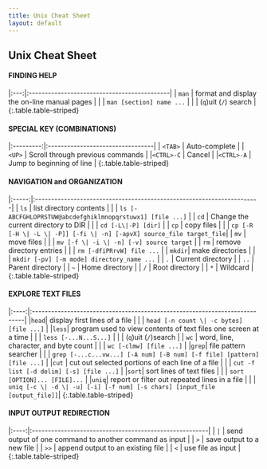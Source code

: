 ```yaml
---
title: Unix Cheat Sheet
layout: default
---
```


<!-- Make columns even -->
<style>
  td:first-child { width: 20% }
</style>

## Unix Cheat Sheet

#### FINDING HELP

|:---:|:--------------------------------------------|
| `man` | format and display the on-line manual pages |
|     | `man [section] name ...`                      |
|     | (`q`)uit (`/`) search                           |
{:.table.table-striped}

#### SPECIAL KEY (COMBINATIONS)

|:---------:|:---------------------------------|
| `<TAB>`   | Auto-complete                    |
|  `<UP>`   | Scroll through previous commands |
|`<CTRL>-C` | Cancel                           |
|`<CTRL>-A` | Jump to beginning of line        |
{:.table.table-striped}

#### NAVIGATION and ORGANIZATION

|:-----:|:----------------------------------------------------------------------|
| `ls`  | list directory contents                                               |
|       | `ls [-ABCFGHLOPRSTUW@abcdefghiklmnopqrstuwx1] [file ...]`             |
| `cd`  | Change the current directory to DIR                                   |
|       | `cd [-L\|-P] [dir]`                                                   |
| `cp`  | copy files                                                            |
|       | `cp [-R [-H \| -L \| -P]] [-fi \| -n] [-apvX] source_file target_file`|
| `mv`  | move files                                                            |
|       | `mv [-f \| -i \| -n] [-v] source target`                              |
| `rm`  | remove directory entries                                              |
|       | `rm [-dfiPRrvW] file ...`                                             |
| `mkdir`| make directories                                                      |
|       | `mkdir [-pv] [-m mode] directory_name ...`                            |
|  `.`  | Current directory                                                     |
| `..`  | Parent directory                                                      |
|  `~`  | Home directory                                                        |
|  `/`  | Root directory                                                        |
|  `*`  | Wildcard                                                              |
{:.table.table-striped}

#### EXPLORE TEXT FILES

|:----:|:---------------------------------------------------------------------------|
|`head`| display first lines of a file                                              |
|      | `head [-n count \| -c bytes] [file ...]`                                   |
|`less`| program used to view  contents of text files one screen at a time          |
|      | `less [-...N...S...]`                                                      |
|      | (`q`)uit  (`/`)search                                                      |
| `wc` | word, line, character, and byte count                                      |
|      | `wc [-clmw] [file ...]`                                                    |
|`grep`| file pattern searcher                                                      |
|      | `grep [-...c...vw...] [-A num] [-B num] [-f file] [pattern] [file ...]`    |
|`cut` | cut out selected portions of each line of a file                           |
|      | `cut -f list [-d delim] [-s] [file ...]`                                   |
|`sort`| sort lines of text files                                                   |
|      | `sort [OPTION]... [FILE]...`                                               |
|`uniq`| report or filter out repeated lines in a file                              |
|      | `uniq [-c \| -d \| -u] [-i] [-f num] [-s chars] [input_file [output_file]]`|
{:.table.table-striped}

#### INPUT OUTPUT REDIRECTION

|:----:|:-------------------------------------------------------|
| <code>&#124;</code>  | send output of one command to another command as input |
| `>`  | save output to a new file                              |
| `>>` | append output to an existing file                      |
| `<`  | use file as input                                      |
{:.table.table-striped}
